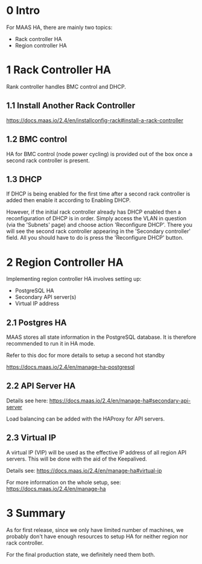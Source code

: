 
# 0 Intro

For MAAS HA, there are mainly two topics:

- Rack controller HA
- Region controller HA

# 1 Rack Controller HA

Rank controller handles BMC control and DHCP.

## 1.1 Install Another Rack Controller

https://docs.maas.io/2.4/en/installconfig-rack#install-a-rack-controller

## 1.2 BMC control

HA for BMC control (node power cycling) is provided out of the box once a second rack controller is present.

## 1.3 DHCP

If DHCP is being enabled for the first time after a second rack controller is added then enable it according to Enabling DHCP.

However, if the initial rack controller already has DHCP enabled then a reconfiguration of DHCP is in order. Simply access the VLAN in question (via the 'Subnets' page) and choose action 'Reconfigure DHCP'. There you will see the second rack controller appearing in the 'Secondary controller' field. All you should have to do is press the 'Reconfigure DHCP' button.

# 2 Region Controller HA

Implementing region controller HA involves setting up:

- PostgreSQL HA
- Secondary API server(s)
- Virtual IP address

## 2.1 Postgres HA

MAAS stores all state information in the PostgreSQL database. It is therefore recommended to run it in HA mode.

Refer to this doc for more details to setup a second hot standby

https://docs.maas.io/2.4/en/manage-ha-postgresql

## 2.2 API Server HA

Details see here: https://docs.maas.io/2.4/en/manage-ha#secondary-api-server

Load balancing can be added with the HAProxy for API servers.

## 2.3 Virtual IP

A virtual IP (VIP) will be used as the effective IP address of all region API servers. This will be done with the aid of the Keepalived.

Details see: https://docs.maas.io/2.4/en/manage-ha#virtual-ip

For more information on the whole setup, see: https://docs.maas.io/2.4/en/manage-ha

# 3 Summary

As for first release, since we only have limited number of machines, we probably don't have enough resources to setup HA for neither region nor rack controller.

For the final production state, we definitely need them both.

